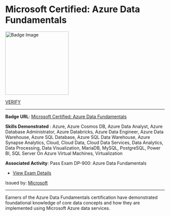 # __Microsoft Certified: Azure Data Fundamentals__
<a href='#'>
<img alt='Badge Image' width='200px' src='https://images.credly.com/images/70eb1e3f-d4de-4377-a062-b20fb29594ea/azure-data-fundamentals-600x600.png'></a>

 [VERIFY](https://www.credly.com/badges/d72981b2-b8c1-4f29-a054-336b9a49e895/public_url)

---

**Badge URL**: [Microsoft Certified: Azure Data Fundamentals](https://www.credly.com/org/microsoft-certification/badge/microsoft-certified-azure-data-fundamentals)

**Skills Demonstrated** : Azure, Azure Cosmos DB, Azure Data Analyst, Azure Database Administrator, Azure Databricks, Azure Data Engineer, Azure Data Warehouse, Azure SQL Database, Azure SQL Data Warehouse, Azure Synapse Analytics, Cloud, Cloud Data, Cloud Data Services, Data Analytics, Data Processing, Data Visualization, MariaDB, MySQL, PostgreSQL, Power BI, SQL Server On Azure Virtual Machines, Virtualization

**Associated Activity**: Pass Exam DP-900: Azure Data Fundamentals
- [View Exam Details](https://docs.microsoft.com/learn/certifications/exams/dp-900)

Issued by: [Microsoft](https://www.credly.com/org/microsoft-certification)

---

Earners of the Azure Data Fundamentals certification have demonstrated foundational knowledge of core data concepts and how they are implemented using Microsoft Azure data services.

